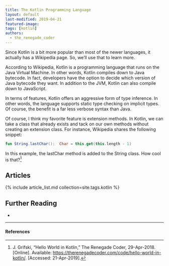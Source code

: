```yaml
---
title: The Kotlin Programming Language
layout: default
last-modified: 2019-04-21
featured-image: 
tags: [kotlin]
authors:
  - the_renegade_coder
---
```


Since Kotlin is a bit more popular than most of the newer languages, it 
actually has a Wikipedia page. So, we’ll use that to learn more.

According to Wikipedia, Kotlin is a programming language that runs on 
the Java Virtual Machine. In other words, Kotlin compiles down to Java 
bytecode. In fact, developers have the option to decide which version 
of Java bytecode they want. In addition to the JVM, Kotlin can also 
compile down to JavaScript.

In terms of features, Kotlin offers an aggressive form of type inference. 
In other words, the language supports static type checking on implicit 
types. Of course, the benefit is a far less verbose syntax than Java.

Of course, I think my favorite feature is extension methods. In Kotlin, 
we can take a class that already exists and tack on our own methods 
without creating an extension class. For instance, Wikipedia shares 
the following snippet:

```kotlin
fun String.lastChar():  Char = this.get(this.length - 1)
```

In this example, the lastChar method is added to the String class. How cool is that?[^1]

## Articles

{% include article_list.md collection=site.tags.kotlin %}

## Further Reading

-

---

#### References

[^1]: J. Grifski, “Hello World in Kotlin,” The Renegade Coder, 29-Apr-2018. [Online]. Available: https://therenegadecoder.com/code/hello-world-in-kotlin/. [Accessed: 21-Apr-2019].
